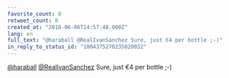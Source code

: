 ```yaml
---
favorite_count: 0
retweet_count: 0
created_at: "2018-06-06T14:57:48.000Z"
lang: en
full_text: "@haraball @RealIvanSanchez Sure, just €4 per bottle ;-)"
in_reply_to_status_id: "1004375270235820032"
---
```


[@haraball](https://twitter.com/haraball)
[@RealIvanSanchez](https://twitter.com/RealIvanSanchez) Sure, just €4 per bottle
;-)
